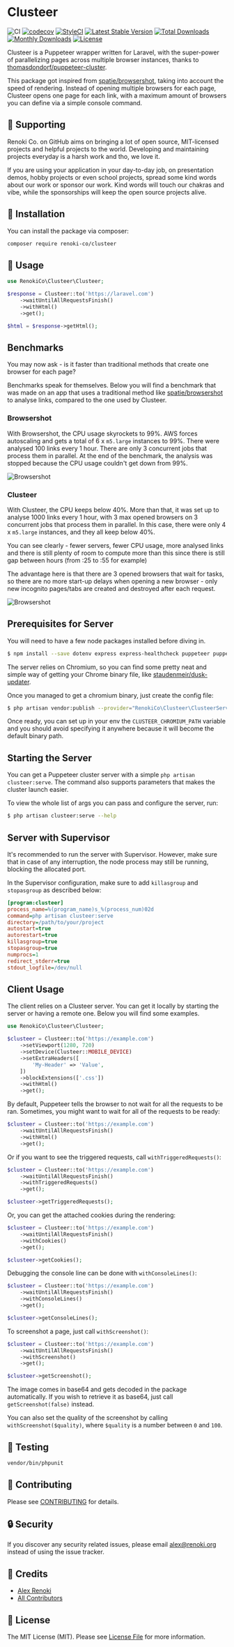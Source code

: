 Clusteer
========

![CI](https://github.com/renoki-co/clusteer/workflows/CI/badge.svg?branch=master)
[![codecov](https://codecov.io/gh/renoki-co/clusteer/branch/master/graph/badge.svg)](https://codecov.io/gh/renoki-co/clusteer/branch/master)
[![StyleCI](https://github.styleci.io/repos/276691681/shield?branch=master)](https://github.styleci.io/repos/276691681)
[![Latest Stable Version](https://poser.pugx.org/renoki-co/clusteer/v/stable)](https://packagist.org/packages/renoki-co/clusteer)
[![Total Downloads](https://poser.pugx.org/renoki-co/clusteer/downloads)](https://packagist.org/packages/renoki-co/clusteer)
[![Monthly Downloads](https://poser.pugx.org/renoki-co/clusteer/d/monthly)](https://packagist.org/packages/renoki-co/clusteer)
[![License](https://poser.pugx.org/renoki-co/clusteer/license)](https://packagist.org/packages/renoki-co/clusteer)

Clusteer is a Puppeteer wrapper written for Laravel, with the super-power of parallelizing pages across multiple browser instances, thanks to [thomasdondorf/puppeteer-cluster](https://github.com/thomasdondorf/puppeteer-cluster).

This package got inspired from [spatie/browsershot](https://github.com/spatie/browsershot), taking into account the speed of rendering. Instead of opening multiple browsers for each page, Clusteer opens one page for each link, with a maximum amount of browsers you can define via a simple console command.

## 🤝 Supporting

Renoki Co. on GitHub aims on bringing a lot of open source, MIT-licensed projects and helpful projects to the world. Developing and maintaining projects everyday is a harsh work and tho, we love it.

If you are using your application in your day-to-day job, on presentation demos, hobby projects or even school projects, spread some kind words about our work or sponsor our work. Kind words will touch our chakras and vibe, while the sponsorships will keep the open source projects alive.

## 🚀 Installation

You can install the package via composer:

```bash
composer require renoki-co/clusteer
```

## 🙌 Usage

```php
use RenokiCo\Clusteer\Clusteer;

$response = Clusteer::to('https://laravel.com')
    ->waitUntilAllRequestsFinish()
    ->withHtml()
    ->get();

$html = $response->getHtml();
```

## Benchmarks

You may now ask - is it faster than traditional methods that create one browser for each page?

Benchmarks speak for themselves. Below you will find a benchmark that was made on an app that uses a traditional method like [spatie/browsershot](https://github.com/spatie/browsershot) to analyse links, compared to the one used by Clusteer.

### Browsershot

With Browsershot, the CPU usage skyrockets to 99%. AWS forces autoscaling and gets a total of 6 x `m5.large` instances to 99%. There were analysed 100 links every 1 hour. There are only 3 concurrent jobs that process them in parallel. At the end of the benchmark, the analysis was stopped because the CPU usage couldn't get down from 99%.

![Browsershot](benchmarks/1.png "Browsershot")

### Clusteer

With Clusteer, the CPU keeps below 40%. More than that, it was set up to analyse 1000 links every 1 hour, with 3 max opened browsers on 3 concurrent jobs that process them in parallel. In this case, there were only 4 x `m5.large` instances, and they all keep below 40%.

You can see clearly - fewer servers, fewer CPU usage, more analysed links and there is still plenty of room to compute more than this since there is still gap between hours (from :25 to :55 for example)

The advantage here is that there are 3 opened browsers that wait for tasks, so there are no more start-up delays when opening a new browser - only new incognito pages/tabs are created and destroyed after each request.

![Browsershot](benchmarks/2.png "Browsershot")

## Prerequisites for Server

You will need to have a few node packages installed before diving in.

```bash
$ npm install --save dotenv express express-healthcheck puppeteer puppeteer-cluster random-user-agent
```

The server relies on Chromium, so you can find some pretty neat and simple way of getting your Chrome binary file, like [staudenmeir/dusk-updater](https://github.com/staudenmeir/dusk-updater).

Once you managed to get a chromium binary, just create the config file:

```bash
$ php artisan vendor:publish --provider="RenokiCo\Clusteer\ClusteerServiceProvider"
```

Once ready, you can set up in your env the `CLUSTEER_CHROMIUM_PATH` variable and you should avoid specifying it anywhere because it will become the default binary path.

## Starting the Server

You can get a Puppeteer cluster server with a simple `php artisan clusteer:serve`. The command also supports parameters that makes the cluster launch easier.

To view the whole list of args you can pass and configure the server, run:

```bash
$ php artisan clusteer:serve --help
```

## Server with Supervisor

It's recommended to run the server with Supervisor. However, make sure that in case of any interruption, the node process may still be running, blocking the allocated port.

In the Supervisor configuration, make sure to add `killasgroup` and `stopasgroup` as described below:

```ini
[program:clusteer]
process_name=%(program_name)s_%(process_num)02d
command=php artisan clusteer:serve
directory=/path/to/your/project
autostart=true
autorestart=true
killasgroup=true
stopasgroup=true
numprocs=1
redirect_stderr=true
stdout_logfile=/dev/null
```

## Client Usage

The client relies on a Clusteer server. You can get it locally by starting the server or having a remote one. Below you will find some examples.

```php
use RenokiCo\Clusteer\Clusteer;

$clusteer = Clusteer::to('https://example.com')
    ->setViewport(1280, 720)
    ->setDevice(Clusteer::MOBILE_DEVICE)
    ->setExtraHeaders([
        'My-Header' => 'Value',
    ])
    ->blockExtensions(['.css'])
    ->withHtml()
    ->get();
```

By default, Puppeteer tells the browser to not wait for all the requests to be ran. Sometimes, you might want to wait for all of the requests to be ready:

```php
$clusteer = Clusteer::to('https://example.com')
    ->waitUntilAllRequestsFinish()
    ->withHtml()
    ->get();
```

Or if you want to see the triggered requests, call `withTriggeredRequests()`:

```php
$clusteer = Clusteer::to('https://example.com')
    ->waitUntilAllRequestsFinish()
    ->withTriggeredRequests()
    ->get();

$clusteer->getTriggeredRequests();
```

Or, you can get the attached cookies during the rendering:

```php
$clusteer = Clusteer::to('https://example.com')
    ->waitUntilAllRequestsFinish()
    ->withCookies()
    ->get();

$clusteer->getCookies();
```

Debugging the console line can be done with `withConsoleLines()`:

```php
$clusteer = Clusteer::to('https://example.com')
    ->waitUntilAllRequestsFinish()
    ->withConsoleLines()
    ->get();

$clusteer->getConsoleLines();
```

To screenshot a page, just call `withScreenshot()`:

```php
$clusteer = Clusteer::to('https://example.com')
    ->waitUntilAllRequestsFinish()
    ->withScreenshot()
    ->get();

$clusteer->getScreenshot();
```

The image comes in base64 and gets decoded in the package automatically. If you wish to retrieve it as base64, just call `getScreenshot(false)` instead.

You can also set the quality of the screenshot by calling `withScreenshot($quality)`, where `$quality` is a number between `0` and `100`.

## 🐛 Testing

``` bash
vendor/bin/phpunit
```

## 🤝 Contributing

Please see [CONTRIBUTING](CONTRIBUTING.md) for details.

## 🔒  Security

If you discover any security related issues, please email alex@renoki.org instead of using the issue tracker.

## 🎉 Credits

- [Alex Renoki](https://github.com/rennokki)
- [All Contributors](../../contributors)

## 📄 License

The MIT License (MIT). Please see [License File](LICENSE) for more information.
